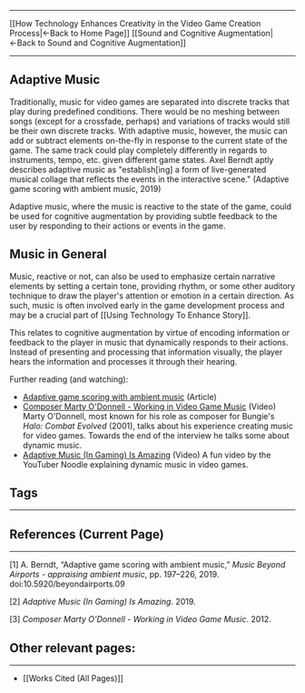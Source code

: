 ___
[[How Technology Enhances Creativity in the Video Game Creation Process|←Back to Home Page]]
[[Sound and Cognitive Augmentation|←Back to Sound and Cognitive Augmentation]]
____
## Adaptive Music 

Traditionally, music for video games are separated into discrete tracks that play during predefined conditions. There would be no meshing between songs (except for a crossfade, perhaps) and variations of tracks would still be their own discrete tracks. With adaptive music, however, the music can add or subtract elements on-the-fly in response to the current state of the game. The same track could play completely differently in regards to instruments, tempo, etc. given different game states. Axel Berndt aptly describes adaptive music as "establish\[ing] a form of live-generated musical collage that reflects the events in the interactive scene." (Adaptive game scoring with ambient music, 2019)

Adaptive music, where the music is reactive to the state of the game, could be used for cognitive augmentation by providing subtle feedback to the user by responding to their actions or events in the game. 

## Music in General 

Music, reactive or not, can also be used to emphasize certain narrative elements by setting a certain tone, providing rhythm, or some other auditory technique to draw the player's attention or emotion in a certain direction. As such, music is often involved early in the game development process and may be a crucial part of [[Using Technology To Enhance Story]].

This relates to cognitive augmentation by virtue of encoding information or feedback to the player in music that dynamically responds to their actions. Instead of presenting and processing that information visually, the player hears the information and processes it through their hearing. 

Further reading (and watching):
- [Adaptive game scoring with ambient music](https://search.informit.org/doi/abs/10.3316/informit.693226767506659) (Article)
- [Composer Marty O'Donnell - Working in Video Game Music](https://soundworkscollection.com/post/composer-marty-o-donnell-working-in-video-game-music) (Video) Marty O'Donnell, most known for his role as composer for Bungie's *Halo: Combat Evolved* (2001), talks about his experience creating music for video games. Towards the end of the interview he talks some about dynamic music.
- [Adaptive Music (In Gaming) Is Amazing](https://www.youtube.com/watch?v=yLd5wmBNCBM) (Video) A fun video by the YouTuber Noodle explaining dynamic music in video games. 

## Tags
_____

## References (Current Page)
____
\[1] A. Berndt, “Adaptive game scoring with ambient music,” _Music Beyond Airports - appraising ambient music_, pp. 197–226, 2019. doi:10.5920/beyondairports.09

\[2] _Adaptive Music (In Gaming) Is Amazing_. 2019.

\[3] _Composer Marty O’Donnell - Working in Video Game Music_. 2012.

## Other relevant pages:
_____
- [[Works Cited (All Pages)]] 